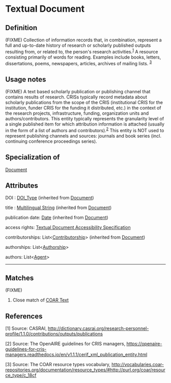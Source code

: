 # Textual Document

## Definition
(FIXME) Collection of information records that, in combination, represent a full and up-to-date history of research or scholarly published outputs resulting from, or related to, the person's research activities.<sup>[1](#fn1)</sup>
A resource consisting primarily of words for reading. Examples include books, letters, dissertations, poems, newspapers, articles, archives of mailing lists. <sup>[3](#fn3)</sup>

## Usage notes
(FIXME) A text based scholarly publication or publishing channel that contains results of research. CRISs typically record metadata about scholarly publications from the scope of the CRIS (institutional CRIS for the institution, funder CRIS for the funding it distributed, etc.) in the context of the research projects, infrastructure, funding, organization units and authors/contributors. This entity typically represents the granularity level of a single published item for which attribution information is attached (usually in the form of a list of authors and contributors).<sup>[2](#fn2)</sup> 
This entity is NOT used to represent publishing channels and sources: journals and book series (incl. continuing conference proceedings series).

## Specialization of
[Document](Document.md)

## Attributes
DOI : [DOI_Type](../datatypes/DOI_Type.md) (inherited from [Document](../entities/Document.md))

title : [Multilingual String](../datatypes/MultilingualString.md) (inherited from [Document](../entities/Document.md))

publication date: [Date](../datatypes/Date.md) (inherited from [Document](../entities/Document.md))

access rights: [Textual Document Accessibility Specification](TextualDocumentAccessibilitySpecification.md)

contributorships: List<[Contributorship](Contributorship.md)> (inherited from [Document](../entities/Document.md))

authorships: List<[Authorship](Authorship.md)>

authors: List<[Agent](Agent.md)>

---

## Matches
(FIXME)
1. Close match of [COAR Text](http://vocabularies.coar-repositories.org/documentation/resource_types/#http://purl.org/coar/resource_type/c_18cf)

## References
<a name="fn1">\[1\]</a> Source: CASRAI, http://dictionary.casrai.org/research-personnel-profile/1.1.0/contributions/outputs/publications 

<a name="fn2">\[2\]</a> Source: The OpenAIRE guidelines for CRIS managers, https://openaire-guidelines-for-cris-managers.readthedocs.io/en/v1.1.1/cerif_xml_publication_entity.html

<a name="fn3">\[3\]</a> Source: The COAR resource types vocabulary, http://vocabularies.coar-repositories.org/documentation/resource_types/#http://purl.org/coar/resource_type/c_18cf
